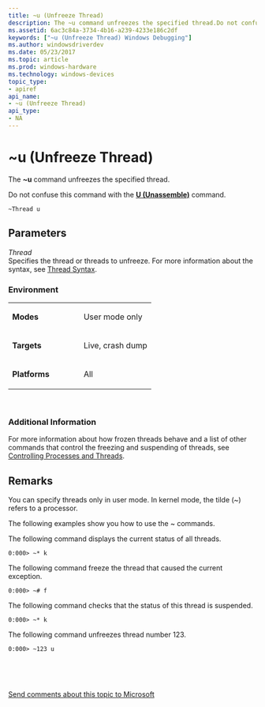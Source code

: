 ```yaml
---
title: ~u (Unfreeze Thread)
description: The ~u command unfreezes the specified thread.Do not confuse this command with the U (Unassemble) command.
ms.assetid: 6ac3c84a-3734-4b16-a239-4233e186c2df
keywords: ["~u (Unfreeze Thread) Windows Debugging"]
ms.author: windowsdriverdev
ms.date: 05/23/2017
ms.topic: article
ms.prod: windows-hardware
ms.technology: windows-devices
topic_type:
- apiref
api_name:
- ~u (Unfreeze Thread)
api_type:
- NA
---
```


# ~u (Unfreeze Thread)


The **~u** command unfreezes the specified thread.

Do not confuse this command with the [**U (Unassemble)**](u--unassemble-.md) command.

```
~Thread u 
```

## <span id="ddk_cmd_unfreeze_thread_dbg"></span><span id="DDK_CMD_UNFREEZE_THREAD_DBG"></span>Parameters


<span id="_______Thread______"></span><span id="_______thread______"></span><span id="_______THREAD______"></span> *Thread*   
Specifies the thread or threads to unfreeze. For more information about the syntax, see [Thread Syntax](thread-syntax.md).

### <span id="Environment"></span><span id="environment"></span><span id="ENVIRONMENT"></span>Environment

<table>
<colgroup>
<col width="50%" />
<col width="50%" />
</colgroup>
<tbody>
<tr class="odd">
<td align="left"><p><strong>Modes</strong></p></td>
<td align="left"><p>User mode only</p></td>
</tr>
<tr class="even">
<td align="left"><p><strong>Targets</strong></p></td>
<td align="left"><p>Live, crash dump</p></td>
</tr>
<tr class="odd">
<td align="left"><p><strong>Platforms</strong></p></td>
<td align="left"><p>All</p></td>
</tr>
</tbody>
</table>

 

### <span id="Additional_Information"></span><span id="additional_information"></span><span id="ADDITIONAL_INFORMATION"></span>Additional Information

For more information about how frozen threads behave and a list of other commands that control the freezing and suspending of threads, see [Controlling Processes and Threads](controlling-processes-and-threads.md).

Remarks
-------

You can specify threads only in user mode. In kernel mode, the tilde (~) refers to a processor.

The following examples show you how to use the ~ commands.

The following command displays the current status of all threads.

```
0:000> ~* k
```

The following command freeze the thread that caused the current exception.

```
0:000> ~# f
```

The following command checks that the status of this thread is suspended.

```
0:000> ~* k
```

The following command unfreezes thread number 123.

```
0:000> ~123 u
```

 

 

[Send comments about this topic to Microsoft](mailto:wsddocfb@microsoft.com?subject=Documentation%20feedback%20[debugger\debugger]:%20~u%20%28Unfreeze%20Thread%29%20%20RELEASE:%20%285/15/2017%29&body=%0A%0APRIVACY%20STATEMENT%0A%0AWe%20use%20your%20feedback%20to%20improve%20the%20documentation.%20We%20don't%20use%20your%20email%20address%20for%20any%20other%20purpose,%20and%20we'll%20remove%20your%20email%20address%20from%20our%20system%20after%20the%20issue%20that%20you're%20reporting%20is%20fixed.%20While%20we're%20working%20to%20fix%20this%20issue,%20we%20might%20send%20you%20an%20email%20message%20to%20ask%20for%20more%20info.%20Later,%20we%20might%20also%20send%20you%20an%20email%20message%20to%20let%20you%20know%20that%20we've%20addressed%20your%20feedback.%0A%0AFor%20more%20info%20about%20Microsoft's%20privacy%20policy,%20see%20http://privacy.microsoft.com/default.aspx. "Send comments about this topic to Microsoft")




